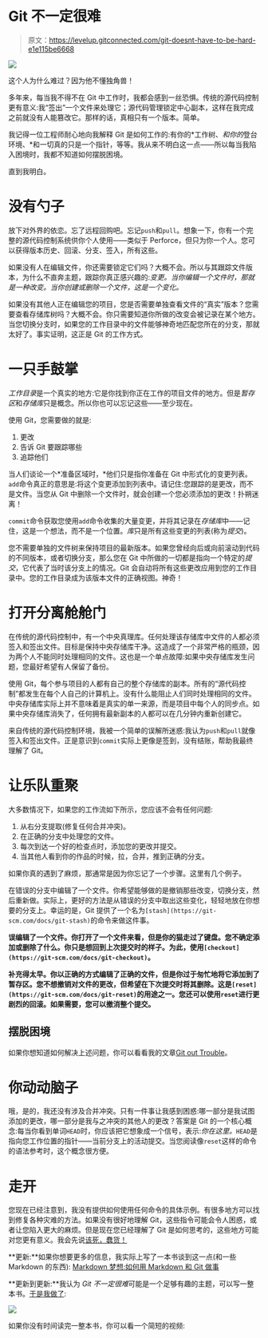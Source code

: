 # Git 不一定很难

> 原文：<https://levelup.gitconnected.com/git-doesnt-have-to-be-hard-e1e115be6668>

![](img/18617a02e552a05afa3aaa14d68bd2f3.png)

这个人为什么难过？因为他不懂独角兽！

多年来，每当我不得不在 Git 中工作时，我都会感到一丝恐惧。传统的源代码控制更有意义:我“签出”一个文件来处理它；源代码管理锁定中心副本，这样在我完成之前就没有人能篡改它。那样的话，真相只有一个版本。简单。

我记得一位工程师耐心地向我解释 Git 是如何工作的:有你的*工作树、*和你的*登台环境、*和一切真的只是一个指针，等等。我从来不明白这一点——所以每当我陷入困境时，我都不知道如何摆脱困境。

直到我明白。

# 没有勺子

放下对外界的依恋。忘了远程回购吧。忘记`push`和`pull`。想象一下，你有一个完整的源代码控制系统供你个人使用——类似于 Perforce，但只为你一个人。您可以获得版本历史、回滚、分支、签入，所有这些。

如果没有人在编辑文件，你还需要锁定它们吗？大概不会。所以与其跟踪文件版本，为什么不直奔主题，跟踪你真正感兴趣的:*变更。当你编辑一个文件时，那就是一种改变。当你创建或删除一个文件，这是一个变化。*

如果没有其他人正在编辑您的项目，您是否需要单独查看文件的“真实”版本？您需要查看存储库树吗？大概不会。你只需要知道你所做的改变会被记录在某个地方。当您切换分支时，如果您的工作目录中的文件能够神奇地匹配您所在的分支，那就太好了。事实证明，这正是 Git 的工作方式。

# 一只手鼓掌

*工作目录*是一个真实的地方:它是你找到你正在工作的项目文件的地方。但是*暂存区*和*存储库*只是概念。所以你也可以忘记这些——至少现在。

使用 Git，您需要做的就是:

1.  更改
2.  告诉 Git 要跟踪哪些
3.  追踪他们

当人们谈论一个*准备区域时，*他们只是指你准备在 Git 中形式化的变更列表。`add`命令真正的意思是:将这个变更添加到列表中。请记住:您跟踪的是更改，而不是文件。当您从 Git 中删除一个文件时，就会创建一个您必须添加的更改！扑朔迷离！

`commit`命令获取您使用`add`命令收集的大量变更，并将其记录在*存储库*中——记住，这是一个想法，而不是一个位置。*库*只是所有这些变更的列表(称为*提交*)。

您不需要单独的文件树来保持项目的最新版本。如果您曾经向后或向前滚动到代码的不同版本，或者切换分支，那么您在 Git 中所做的一切都是指向一个特定的*提交*，它代表了当时该分支上的情况。Git 会自动将所有这些更改应用到您的工作目录中。您的工作目录成为该版本文件的正确视图。神奇！

# 打开分离舱舱门

在传统的源代码控制中，有一个中央真理库。任何处理该存储库中文件的人都必须签入和签出文件。目标是保持中央存储库干净。这造成了一个非常严格的瓶颈，因为两个人不能同时处理相同的文件。这也是一个单点故障:如果中央存储库发生问题，您最好希望有人保留了备份。

使用 Git，每个参与项目的人都有自己的整个存储库的副本。所有的“源代码控制”都发生在每个人自己的计算机上。没有什么能阻止人们同时处理相同的文件。中央存储库实际上并不意味着是真实的单一来源，而是项目中每个人的同步点。如果中央存储库消失了，任何拥有最新副本的人都可以在几分钟内重新创建它。

来自传统的源代码控制环境，我被一个简单的误解所迷惑:我认为`push`和`pull`就像签入和签出文件。正是意识到`commit`实际上更像是签到，没有结账，帮助我最终理解了 Git。

# 让乐队重聚

大多数情况下，如果您的工作流如下所示，您应该不会有任何问题:

1.  从右分支提取(修复任何合并冲突)。
2.  在正确的分支中处理您的文件。
3.  每次到达一个好的检查点时，添加您的更改并提交。
4.  当其他人看到你的作品的时候，拉，合并，推到正确的分支。

如果你真的遇到了麻烦，那通常是因为你忘记了一个步骤。这里有几个例子。

在错误的分支中编辑了一个文件。你希望能够做的是撤销那些改变，切换分支，然后重新做。实际上，更好的方法是从错误的分支中取出这些变化，轻轻地放在你想要的分支上。幸运的是，Git 提供了一个名为`[stash](https://git-scm.com/docs/git-stash)`的命令来做这件事。

**误编辑了一个文件。你打开了一个文件来看，但是你的猫走过了键盘。您不确定添加或删除了什么。你只是想回到上次提交时的样子。为此，使用`[checkout](https://git-scm.com/docs/git-checkout)`。**

**补充得太早。你以正确的方式编辑了正确的文件，但是你过于匆忙地将它添加到了暂存区。您不想撤销对文件的更改，但希望在下次提交时将其删除。这是`[reset](https://git-scm.com/docs/git-reset)`的用途之一。您还可以使用`reset`进行更剧烈的回滚。如果需要，您可以撤消整个提交。**

## 摆脱困境

如果你想知道如何解决上述问题，你可以看看我的文章[Git out Trouble](/git-outta-trouble-56aba6672cb8)。

# 你动动脑子

哦，是的，我还没有涉及合并冲突。只有一件事让我感到困惑:哪一部分是我试图添加的更改，哪一部分是我与之冲突的其他人的更改？答案是 Git 的一个核心概念:每当你看到单词`HEAD`时，你应该把它想象成一个信号，表示:*你在这里。*`HEAD`是指向您工作位置的指针——当前分支上的活动提交。当您阅读像`reset`这样的命令的语法参考时，这个概念很方便。

# 走开

您现在已经注意到，我没有提供如何使用任何命令的具体示例。有很多地方可以找到修复各种灾难的方法。如果没有很好地理解 Git，这些指令可能会令人困惑，或者让您陷入更大的麻烦。但是现在您已经理解了 Git 是如何思考的，这些地方可能对您更有意义。我会先说[该死，蠢货！](https://dangitgit.com/)

**更新:**如果你想要更多的信息，我实际上写了一本书谈到这一点(和一些 Markdown 的东西): [Markdown 梦想:如何用 Markdown 和 Git 做事](https://www.amazon.com/Markdown-Dreams-How-things-Git-dp-B08JF5KLHL/dp/B08JF5KLHL/)

**更新到更新:**我认为 *Git 不一定很难*可能是一个足够有趣的主题，可以写一整本书。[于是我做了](https://www.amazon.com/dp/B095NPFJFR):

![](img/adc004599adec1ac477ab71b7b7d2dff.png)

如果你没有时间读完一整本书，你可以看一个简短的视频: